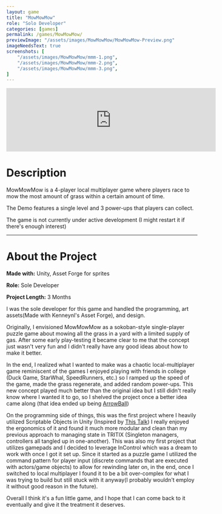 ```yaml
---
layout: game
title: "MowMowMow"
role: "Solo Developer"
categories: [games]
permalink: /games/MowMowMow/
previewImage: "/assets/images/MowMowMow/MowMowMow-Preview.png"
imageNeedsText: true
screenshots: [
    "/assets/images/MowMowMow/mmm-1.png",
    "/assets/images/MowMowMow/mmm-2.png",
    "/assets/images/MowMowMow/mmm-3.png",
]
---
```

<div class="itch-container">
<iframe src="https://itch.io/embed/621495" width="552" height="167" frameborder="0"><a href="https://jaideng123.itch.io/mowmowmow">MowMowMow by jaideng123</a></iframe>
</div>

# Description
MowMowMow is a 4-player local multiplayer game where players race to mow the most amount of grass within a certain amount of time.

The Demo features a single level and 3 power-ups that players can collect.

The game is not currently under active development (I might restart it if there's enough interest)

---
# About the Project
**Made with:** Unity, Asset Forge for sprites

**Role:** Sole Developer

**Project Length:** 3 Months

I was the sole developer for this game and handled the programming, art assets(Made with Kenneynl's Asset Forge), and design.

Originally, I envisioned MowMowMow as a sokoban-style single-player puzzle game about mowing all the grass in a yard with a limited supply of gas. After some early play-testing it became clear to me that the concept just wasn't very fun and I didn't really have any good ideas about how to make it better.

In the end, I realized what I wanted to make was a chaotic local-multiplayer game reminiscent of the games I enjoyed playing with friends in college (Duck Game, StarWhal, SpeedRunners, etc.) so I ramped up the speed of the game, made the grass regenerate, and added random power-ups. This new concept played much better than the original idea but I still didn't really know where I wanted it to go, so I shelved the project once a better idea came along (that idea ended up being [ArrowBall](/games/ArrowBall/))

On the programming side of things, this was the first project where I heavily utilized Scriptable Objects in Unity (Inspired by [This Talk](https://www.youtube.com/watch?v=raQ3iHhE_Kk)) I really enjoyed the ergonomics of it and found it much more modular and clean than my previous approach to managing state in TRITIX (Singleton managers, controllers all tangled up in one-another). This was also my first project that utilizes gamepads and I decided to leverage InControl which was a dream to work with once I got it set up. Since it started as a puzzle game I utilized the command pattern for player input (discrete commands that are executed with actors/game objects) to allow for rewinding later on, in the end, once I switched to local multiplayer I found it to be a bit over-complex for what I was trying to build but still stuck with it anyway(I probably wouldn't employ it without good reason in the future).

Overall I think it's a fun little game, and I hope that I can come back to it eventually and give it the treatment it deserves.
